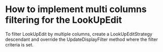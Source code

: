 # How to implement multi columns filtering for the LookUpEdit 


<p>To filter LookUpEdit by multiple columns, create a LookUpEditStrategy descendant and override the UpdateDisplayFilter method where the filter criteria is set.</p>

<br/>


